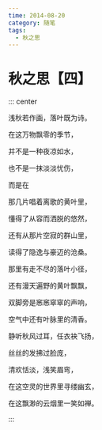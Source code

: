 ```yaml
---
time: 2014-08-20
category: 随笔
tags:
  - 秋之思
---
```


# 秋之思【四】

::: center

浅秋若作画，落叶既为诗。

在这万物飘零的季节，

并不是一种夜凉如水，

也不是一抹淡淡忧伤，

而是在

那几片唱着离歌的黄叶里，

懂得了从容而洒脱的悠然，

还有从那片空寂的群山里，

读得了隐逸与豪迈的沧桑。

那里有走不尽的落叶小径，

还有漫天遍野的黄叶飘飘，

双脚旁是窸窸窣窣的声响，

空气中还有叶脉里的清香。

静听秋风过耳，任衣袂飞扬，

丝丝的发拂过脸庞，

清欢恬淡，浅笑眉弯，

在这空灵的世界里寻缕幽玄，

在这飘渺的云烟里一笑如禅。

:::
